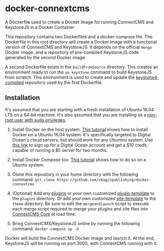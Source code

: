 # docker-connextcms
A Dockerfile used to create a Docker Image for running ConnextCMS and KeystoneJS in a Docker Container

This repository contains two Dockerfiles and a docker-compose file. The Dockerfile in this root directory will 
create a Docker image
with a functional version of ConnextCMS and KeystoneJS. It depends on the official `mongo` Docker image,
and a repository of pre-compiled KeystoneJS code generated by the second Docker image.

A second Dockerfile exists in the `buildFromSource` directory. This creates an environment ready to run
the `yo keystone` command to build KeystoneJS from scratch. This environment is used to create and update
the [keystone4-compiled](https://github.com/skagitpublishing/keystone4-compiled) repository used by the first 
Dockerfile.

## Installation
It's assumed that you are starting with a fresh installation of Ubuntu 16.04 LTS on a 64-bit machine. 
It's also assumed that you are installing as a [non-root user with sudo privileges](https://www.digitalocean.com/community/tutorials/initial-server-setup-with-ubuntu-16-04). 

1. Install Docker on the host system. [This tutorial](https://www.digitalocean.com/community/tutorials/how-to-install-and-use-docker-on-ubuntu-16-04)
shows how to install Docker on a Ubuntu 16.04 system. It's specifically targeted to Digital Ocean's cloud servers, but
should work for any Ubuntnu system.
Use [this link](https://m.do.co/c/8f47a23b91ce) to sign up for a Digital Ocean account and get a $10 credit, capable of
running a $5 server for two months.

2. Install Docker Compose too. [This tutorial](https://www.digitalocean.com/community/tutorials/how-to-install-docker-compose-on-ubuntu-16-04)
shows how to do so on a Ubuntu system.

3. Clone this repository in your home directory with the following command:
`git clone https://github.com/skagitpublishing/docker-connextcms`

4. (Optional) Add any [plugins](http://connextcms.com/page/plugins) or your own customized [plugin-template](https://github.com/skagitpublishing/plugin-template-connextcms) 
to the `plugins` directory. Or add your own
customized [site-template](https://github.com/skagitpublishing/site-template-connextcms) 
to the `theme` directory. Be sure to edit the `mergeandlaunch` script to execute each merge
script required to merge your plugins and site files into [ConnextCMS Core](https://github.com/skagitpublishing/connextCMS) 
at load time.

5. Bring ConnextCMS/KeystoneJS online by running the following command:
`docker-compose up -d`

Docker will build the ConnextCMS Docker image and launch it. At the end, KeystoneJS will be running on port 3000, with ConnextCMS running with it.

